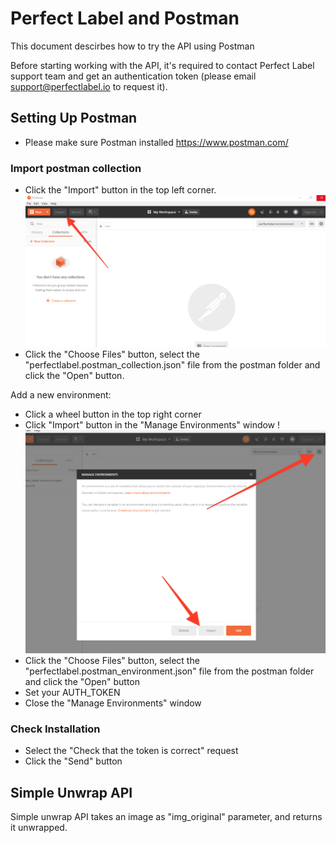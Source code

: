 
# Perfect Label and Postman
This document descirbes how to try the API using Postman

Before starting working with the API, it's required to contact Perfect Label support team and get an authentication token (please email support@perfectlabel.io to request it).

## Setting Up Postman

* Please make sure Postman installed https://www.postman.com/

### Import postman collection
* Click the "Import" button in the top left corner. ![Screenshot](/screenshots/postman-1.png)
* Click the "Choose Files" button, select the "perfectlabel.postman_collection.json" file from the postman folder and click the "Open" button.

Add a new environment:
* Click a wheel button in the top right corner
* Click "Import" button in the "Manage Environments" window !![Screenshot](/screenshots/postman-2.png)
* Click the "Choose Files" button, select the "perfectlabel.postman_environment.json" file from the postman folder and click the "Open" button
* Set your AUTH_TOKEN
* Close the "Manage Environments" window

### Check Installation
* Select the "Check that the token is correct" request
* Click the "Send" button


## Simple Unwrap API

Simple unwrap API takes an image as "img_original" parameter, and returns it unwrapped.

